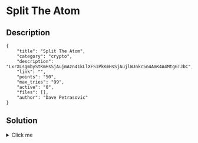 # Split The Atom

## Description

```
{
    "title": "Split The Atom",
    "category": "crypto",
    "description": "LxrXLsgmbyStKmHsSjAujmAzn41kLlXFSIPkKmHsSjAujlWJnkc5n4AmK4A4Mtg6TJbC",
    "link": "",
    "points": "50",
    "max_tries": "99",
    "active": "0",
    "files": [],
    "author": "Dave Petrasovic"
}
```

## Solution

<details><summary>Click me</summary>The text is encoded with Atom-128
One tool that will reverse this encoding is: http://temp.crypo.com/atom128c.htm

flag{security-through-obscurity-has-drawbacks}
</details>